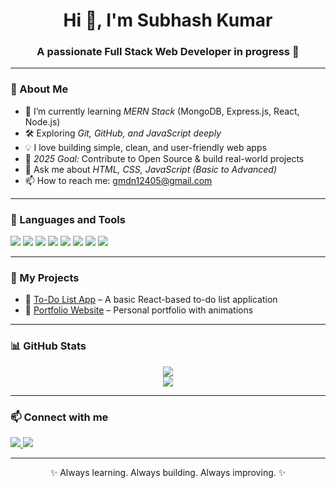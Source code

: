 <h1 align="center">Hi 👋, I'm Subhash Kumar</h1>
<h3 align="center">A passionate Full Stack Web Developer in progress 🚀</h3>

---

### 🚀 About Me

- 🌱 I’m currently learning *MERN Stack* (MongoDB, Express.js, React, Node.js)
- 🛠 Exploring *Git, GitHub, and JavaScript deeply*
- 💡 I love building simple, clean, and user-friendly web apps
- 🎯 *2025 Goal:* Contribute to Open Source & build real-world projects
- 💬 Ask me about *HTML, CSS, JavaScript (Basic to Advanced)*
- 📫 How to reach me: gmdn12405@gmail.com

---

### 🧰 Languages and Tools

<p>
  <img src="https://img.shields.io/badge/HTML5-E34F26?style=for-the-badge&logo=html5&logoColor=white"/>
  <img src="https://img.shields.io/badge/CSS3-1572B6?style=for-the-badge&logo=css3&logoColor=white"/>
  <img src="https://img.shields.io/badge/JavaScript-F7DF1E?style=for-the-badge&logo=javascript&logoColor=black"/>
  <img src="https://img.shields.io/badge/React-20232A?style=for-the-badge&logo=react&logoColor=61DAFB"/>
  <img src="https://img.shields.io/badge/Node.js-339933?style=for-the-badge&logo=nodedotjs&logoColor=white"/>
  <img src="https://img.shields.io/badge/Express.js-404D59?style=for-the-badge"/>
  <img src="https://img.shields.io/badge/MongoDB-4EA94B?style=for-the-badge&logo=mongodb&logoColor=white"/>
  <img src="https://img.shields.io/badge/Visual_Studio_Code-007ACC?style=for-the-badge&logo=visual-studio-code&logoColor=white"/>
</p>

---

### 🧠 My Projects

- 📌 [To-Do List App](#) – A basic React-based to-do list application
- 📌 [Portfolio Website](#) – Personal portfolio with animations

---

### 📊 GitHub Stats

<p align="center">
  <img src="https://github-readme-stats.vercel.app/api?username=subhash-kumar-mandal&show_icons=true&theme=radical" />
  <br/>
  <img src="https://github-readme-stats.vercel.app/api/top-langs/?username=subhash-kumar-mandal&layout=compact&theme=radical" />
</p>

---

### 📫 Connect with me

<p>
  <a href="https://www.linkedin.com/in/subhash-mandal-65045232a?utm_source=share&utm_campaign=share_via&utm_content=profile&utm_medium=android_app" target="_blank">
    <img src="https://img.shields.io/badge/LinkedIn-Subhash_Kumar-0077B5?style=for-the-badge&logo=linkedin&logoColor=white"/>
  </a>
  <a href="mailto:pm817405@gmail.com">
    <img src="https://img.shields.io/badge/Gmail-Subhash_Kumar-D14836?style=for-the-badge&logo=gmail&logoColor=white"/>
  </a>
</p>

---

<div align="center">✨ Always learning. Always building. Always improving. ✨</div>
